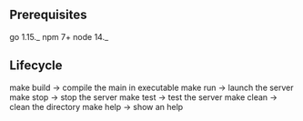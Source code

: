 ## Prerequisites

go 1.15._
npm 7+
node 14._

## Lifecycle

make build -> compile the main in executable
make run -> launch the server
make stop -> stop the server
make test -> test the server
make clean -> clean the directory
make help -> show an help
